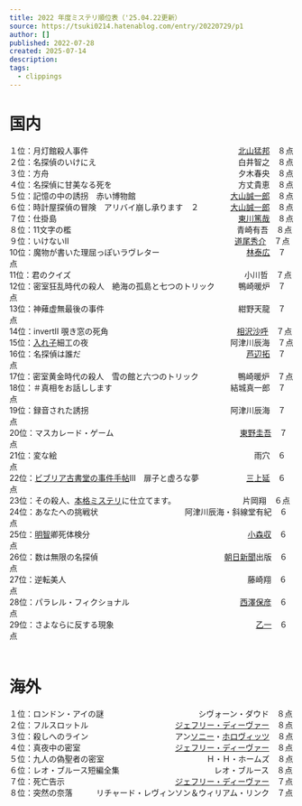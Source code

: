 ```yaml
---
title: 2022 年度ミステリ順位表（'25.04.22更新）
source: https://tsuki0214.hatenablog.com/entry/20220729/p1
author: []
published: 2022-07-28
created: 2025-07-14
description:
tags:
  - clippings
---
```

# 国内

１位：月灯館殺人事件　　　　　　　　　　　　　　　　　　　[北山猛邦](https://d.hatena.ne.jp/keyword/%CB%CC%BB%B3%CC%D4%CB%AE)　８点  
２位：名探偵のいけにえ　　　　　　　　　　　　　　　　　　白井智之　８点  
３位：方舟　　　　　　　　　　　　　　　　　　　　　　　　夕木春央　８点  
４位：名探偵に甘美なる死を　　　　　　　　　　　　　　　　方丈貴恵　８点  
５位：記憶の中の誘拐　赤い博物館　　　　　　　　　　　　[大山誠一郎](https://d.hatena.ne.jp/keyword/%C2%E7%BB%B3%C0%BF%B0%EC%CF%BA)　８点  
６位：時計屋探偵の冒険　アリバイ崩し承ります　２　　　　[大山誠一郎](https://d.hatena.ne.jp/keyword/%C2%E7%BB%B3%C0%BF%B0%EC%CF%BA)　８点  
７位：仕掛島　　　　　　　　　　　　　　　　　　　　　　　[東川篤哉](https://d.hatena.ne.jp/keyword/%C5%EC%C0%EE%C6%C6%BA%C8)　８点  
８位：11文字の檻　　　　　　　　　　　　　　　　　　　　　青崎有吾　８点  
９位：いけないⅡ　　　　　　　　　　　　　　　　　　　　　[道尾秀介](https://d.hatena.ne.jp/keyword/%C6%BB%C8%F8%BD%A8%B2%F0)　７点  
10位：魔物が書いた理屈っぽいラヴレター　　　　　　　　　　　[林泰広](https://d.hatena.ne.jp/keyword/%CE%D3%C2%D9%B9%AD)　７点  
11位：君のクイズ　　　　　　　　　　　　　　　　　　　　　　小川哲　７点  
12位：密室狂乱時代の殺人　絶海の孤島と七つのトリック　　　鴨崎暖炉　７点  
13位：神薙虚無最後の事件　　　　　　　　　　　　　　　　　紺野天龍　７点  
14位：invertⅡ 覗き窓の死角　　　　　　　　　　　　　　　 　[相沢沙呼](https://d.hatena.ne.jp/keyword/%C1%EA%C2%F4%BA%BB%B8%C6)　７点  
15位：[入れ子](https://d.hatena.ne.jp/keyword/%C6%FE%A4%EC%BB%D2)細工の夜　　　　　　　　　　　　　　　　　　阿津川辰海　７点  
16位：名探偵は誰だ　　　　　　　　　　　　　　　　　　　　　[芦辺拓](https://d.hatena.ne.jp/keyword/%B0%B2%CA%D5%C2%F3)　７点  
17位：密室黄金時代の殺人　雪の館と六つのトリック　　　　　鴨崎暖炉　７点  
18位：＃真相をお話しします　　　　　　　　　　　　　　　結城真一郎　７点  
19位：録音された誘拐　　　　　　　　　　　　　　　　　　阿津川辰海　７点  
20位：マスカレード・ゲーム　　　　　　　　　　　　　　　　[東野圭吾](https://d.hatena.ne.jp/keyword/%C5%EC%CC%EE%B7%BD%B8%E3)　７点  
21位：変な絵　　　　　　　　　　　　　　　　　　　　　　　　　雨穴　６点  
22位：[ビブリア古書堂の事件手帖](https://d.hatena.ne.jp/keyword/%A5%D3%A5%D6%A5%EA%A5%A2%B8%C5%BD%F1%C6%B2%A4%CE%BB%F6%B7%EF%BC%EA%C4%A1)Ⅲ　扉子と虚ろな夢　　　　　　[三上延](https://d.hatena.ne.jp/keyword/%BB%B0%BE%E5%B1%E4)　６点  
23位：その殺人、[本格ミステリ](https://d.hatena.ne.jp/keyword/%CB%DC%B3%CA%A5%DF%A5%B9%A5%C6%A5%EA)に仕立てます。　　　　　　　　　片岡翔　６点  
24位：あなたへの挑戦状　　　　　　　　　　　阿津川辰海・斜線堂有紀　６点  
25位：[明智](https://d.hatena.ne.jp/keyword/%CC%C0%C3%D2)卿死体検分　　　　　　　　　　　　　　　　　　　　[小森収](https://d.hatena.ne.jp/keyword/%BE%AE%BF%B9%BC%FD)　６点  
26位：数は無限の名探偵　　　　　　　　　　　　　　　　[朝日新聞](https://d.hatena.ne.jp/keyword/%C4%AB%C6%FC%BF%B7%CA%B9)出版　６点  
27位：逆転美人　　　　　　　　　　　　　　　　　　　　　　　藤崎翔　６点  
28位：パラレル・フィクショナル　　　　　　　　　　　　　　[西澤保彦](https://d.hatena.ne.jp/keyword/%C0%BE%DF%B7%CA%DD%C9%A7)　６点  
29位：さよならに反する現象　　　　　　　　　　　　　　　　　　[乙一](https://d.hatena.ne.jp/keyword/%B2%B5%B0%EC)　６点  
　  
# 海外

１位：ロンドン・アイの謎　　　　　　　　　　　　シヴォーン・ダウド　８点  
２位：フルスロットル　　　　　　　　　　　[ジェフリー・ディーヴァー](https://d.hatena.ne.jp/keyword/%A5%B8%A5%A7%A5%D5%A5%EA%A1%BC%A1%A6%A5%C7%A5%A3%A1%BC%A5%F4%A5%A1%A1%BC)　８点  
３位：殺しへのライン　　　　　　　　　　　アン[ソニー](https://d.hatena.ne.jp/keyword/%A5%BD%A5%CB%A1%BC)・[ホロヴィッツ](https://d.hatena.ne.jp/keyword/%A5%DB%A5%ED%A5%F4%A5%A3%A5%C3%A5%C4)　８点  
４位：真夜中の密室　　　　　　　　　　　　[ジェフリー・ディーヴァー](https://d.hatena.ne.jp/keyword/%A5%B8%A5%A7%A5%D5%A5%EA%A1%BC%A1%A6%A5%C7%A5%A3%A1%BC%A5%F4%A5%A1%A1%BC)　８点  
５位：九人の偽聖者の密室　　　　　　　　　　　　　Ｈ・Ｈ・ホームズ　８点  
６位：レオ・ブルース短編全集　　　　　　　　　　　　レオ・ブルース　８点  
７位：死亡告示　　　　　　　　　　　　　　[ジェフリー・ディーヴァー](https://d.hatena.ne.jp/keyword/%A5%B8%A5%A7%A5%D5%A5%EA%A1%BC%A1%A6%A5%C7%A5%A3%A1%BC%A5%F4%A5%A1%A1%BC)　７点  
８位：突然の奈落　　　リチャード・レヴィンソン＆ウィリアム・リンク　７点